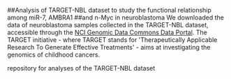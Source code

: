 ##Analysis of TARGET-NBL dataset to study the functional relationship among miR-7, AMBRA1 
##and n-Myc in neuroblastoma
We downloaded the data of neuroblastoma samples collected in the TARGET-NBL dataset, accessible through the [NCI Genomic Data Commons Data Portal](https://portal.gdc.cancer.gov/). The TARGET initiative - where TARGET stands for 'Therapeutically Applicable Research To Generate Effective Treatments' - aims at investigating the genomics of childhood cancers. 

repository for analyses of the TARGET-NBL dataset
